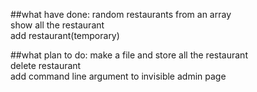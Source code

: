 ##what have done:
random restaurants from an array<br />
show all the restaurant<br />
add restaurant(temporary)<br />

##what plan to do:
make a file and store all the restaurant<br />
delete restaurant<br />
add command line argument to invisible admin page<br />